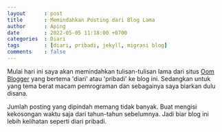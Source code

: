 ```yaml
---
layout      : post
title       : Memindahkan Posting dari Blog Lama
author      : Aping
date        : 2022-05-05 11:18:00 +0700
categories  : Diari
tags        : [diari, pribadi, jekyll, migrasi blog]
comments    : false
---
```

Mulai hari ini saya akan memindahkan tulisan-tulisan lama dari situs [Oom Blogger](https://oom.web.id "Oom Blogger") yang bertema 'diari' atau 'pribadi' ke blog ini. Sedangkan untuk yang tema berat macam pemrograman dan sebagainya saya biarkan dulu disana.

Jumlah posting yang dipindah memang tidak banyak. Buat mengisi kekosongan waktu saja dari tahun-tahun sebelumnya. Jadi biar blog ini lebih kelihatan seperti diari pribadi.